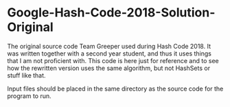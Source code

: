 # Google-Hash-Code-2018-Solution-Original
The original source code Team Greeper used during Hash Code 2018. It was written together with a second year student, and thus it uses things that I am not proficient with. This code is here just for reference and to see how the rewritten version uses the same algorithm, but not HashSets or stuff like that.

Input files should be placed in the same directory as the source code for the program to run.

